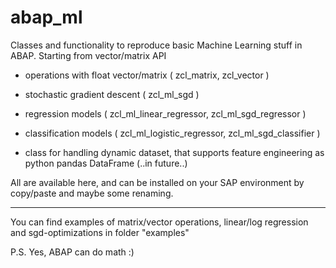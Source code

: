 # abap_ml
Classes and functionality to reproduce basic Machine Learning stuff in ABAP. Starting from vector/matrix API

- operations with float vector/matrix  ( zcl_matrix, zcl_vector )
- stochastic gradient descent  ( zcl_ml_sgd )
- regression models ( zcl_ml_linear_regressor, zcl_ml_sgd_regressor )
- classification models ( zcl_ml_logistic_regressor, zcl_ml_sgd_classifier )

- class for handling dynamic dataset, that supports feature engineering as python pandas DataFrame (..in future..)

All are available here, and can be installed on your SAP environment by copy/paste and maybe some renaming.

----
You can find examples of matrix/vector operations, linear/log regression and sgd-optimizations in folder "examples"

P.S. Yes, ABAP can do math :)
